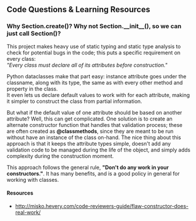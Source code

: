


## Code Questions & Learning Resources

### Why Section.create()?  Why not Section.\_\_init\_\_(), so we can just call Section()?

This project makes heavy use of static typing and static type analysis to check for potential bugs in the code; 
this puts a specific requirement on every class:  
*"Every class must declare all of its attributes before construction."*

Python dataclasses make that part easy: instance attribute goes under the classname,
along with its type, the same as with every other method and property in the class.  
It even lets us declare default values to work with for each attribute, making it simpler to construct the class 
from partial information.

But what if the default value of one attribute should be based on another attribute?  Well, this can get complicated.
One solution is to create an alternate constructor function that handles that validation process; these are often
created as **@classmethods**, since they are meant to be run without have an instance of the class on-hand.
The nice thing about this approach is that it keeps the attribute types simple, doesn't add any validation code to be
managed during the life of the object, and simply adds complexity during the construction moment. 

This approach follows the general rule, **"Don't do any work in your constructors."**.  It has many benefits, and is a good policy in general for working with classes.

#### Resources

  - http://misko.hevery.com/code-reviewers-guide/flaw-constructor-does-real-work/
